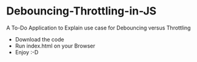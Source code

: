 # Debouncing-Throttling-in-JS
A To-Do Application to Explain use case for Debouncing versus Throttling

- Download the code
- Run index.html on your Browser
- Enjoy :-D